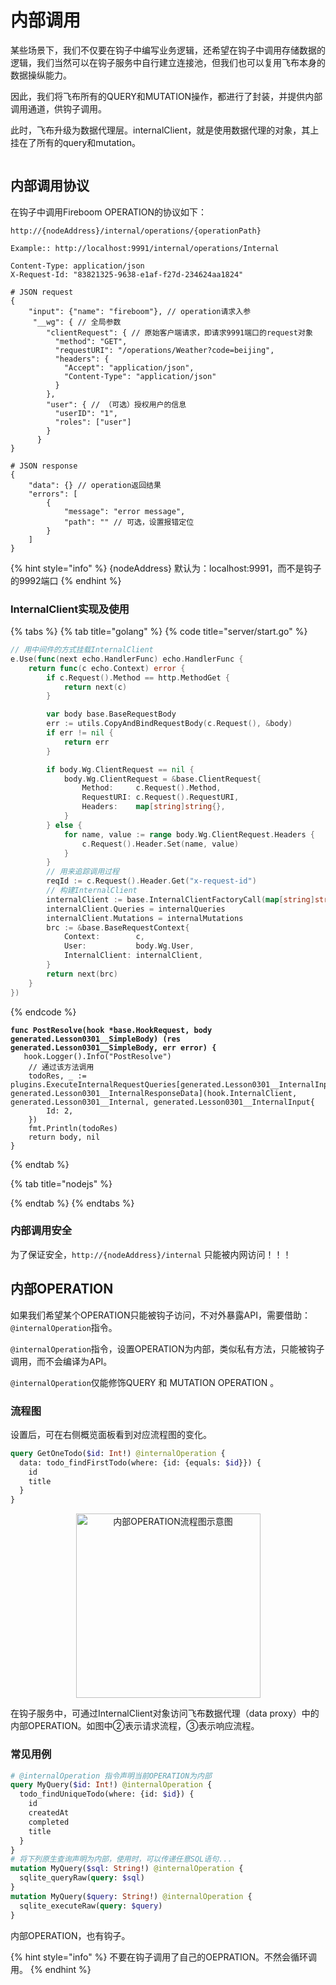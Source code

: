 # 内部调用

某些场景下，我们不仅要在钩子中编写业务逻辑，还希望在钩子中调用存储数据的逻辑，我们当然可以在钩子服务中自行建立连接池，但我们也可以复用飞布本身的数据操纵能力。

因此，我们将飞布所有的QUERY和MUTATION操作，都进行了封装，并提供内部调用通道，供钩子调用。

此时，飞布升级为数据代理层。internalClient，就是使用数据代理的对象，其上挂在了所有的query和mutation。

<img src="../.gitbook/assets/image (1).png" alt="" data-size="original">

## 内部调用协议

在钩子中调用Fireboom OPERATION的协议如下：

```http
http://{nodeAddress}/internal/operations/{operationPath}

Example:: http://localhost:9991/internal/operations/Internal

Content-Type: application/json
X-Request-Id: "83821325-9638-e1af-f27d-234624aa1824"

# JSON request
{
    "input": {"name": "fireboom"}, // operation请求入参 
     "__wg": { // 全局参数
        "clientRequest": { // 原始客户端请求，即请求9991端口的request对象
          "method": "GET",
          "requestURI": "/operations/Weather?code=beijing",
          "headers": {
            "Accept": "application/json",
            "Content-Type": "application/json"
          }
        },
        "user": { // （可选）授权用户的信息
          "userID": "1",
          "roles": ["user"]
        }
      }
}

# JSON response
{
    "data": {} // operation返回结果
    "errors": [
        {
            "message": "error message",
            "path": "" // 可选，设置报错定位
        }
    ]
}
```

{% hint style="info" %}
{nodeAddress} 默认为：localhost:9991，而不是钩子的9992端口
{% endhint %}

### InternalClient实现及使用

{% tabs %}
{% tab title="golang" %}
{% code title="server/start.go" %}
```go
// 用中间件的方式挂载InternalClient
e.Use(func(next echo.HandlerFunc) echo.HandlerFunc {
	return func(c echo.Context) error {
		if c.Request().Method == http.MethodGet {
			return next(c)
		}

		var body base.BaseRequestBody
		err := utils.CopyAndBindRequestBody(c.Request(), &body)
		if err != nil {
			return err
		}

		if body.Wg.ClientRequest == nil {
			body.Wg.ClientRequest = &base.ClientRequest{
				Method:     c.Request().Method,
				RequestURI: c.Request().RequestURI,
				Headers:    map[string]string{},
			}
		} else {
			for name, value := range body.Wg.ClientRequest.Headers {
				c.Request().Header.Set(name, value)
			}
		}
		// 用来追踪调用过程
		reqId := c.Request().Header.Get("x-request-id")
		// 构建InternalClient
		internalClient := base.InternalClientFactoryCall(map[string]string{"x-request-id": reqId}, body.Wg.ClientRequest, body.Wg.User)
		internalClient.Queries = internalQueries
		internalClient.Mutations = internalMutations
		brc := &base.BaseRequestContext{
			Context:        c,
			User:           body.Wg.User,
			InternalClient: internalClient,
		}
		return next(brc)
	}
})
```
{% endcode %}

<pre class="language-go" data-title="hooks/Lesson0301/Simple/postResolve.go"><code class="lang-go"><strong>func PostResolve(hook *base.HookRequest, body generated.Lesson0301__SimpleBody) (res generated.Lesson0301__SimpleBody, err error) {
</strong>	hook.Logger().Info("PostResolve")
	// 通过该方法调用
	todoRes, _ := plugins.ExecuteInternalRequestQueries[generated.Lesson0301__InternalInput, generated.Lesson0301__InternalResponseData](hook.InternalClient, generated.Lesson0301__Internal, generated.Lesson0301__InternalInput{
		Id: 2,
	})
	fmt.Println(todoRes)
	return body, nil
}
</code></pre>
{% endtab %}

{% tab title="nodejs" %}

{% endtab %}
{% endtabs %}

### 内部调用安全

为了保证安全，`http://{nodeAddress}/internal` 只能被内网访问！！！

## 内部OPERATION

如果我们希望某个OPERATION只能被钩子访问，不对外暴露API，需要借助：`@internalOperation`指令。

`@internalOperation`指令，设置OPERATION为内部，类似私有方法，只能被钩子调用，而不会编译为API。

`@internalOperation`仅能修饰QUERY 和 MUTATION OPERATION 。

### 流程图

设置后，可在右侧概览面板看到对应流程图的变化。

```graphql
query GetOneTodo($id: Int!) @internalOperation {
  data: todo_findFirstTodo(where: {id: {equals: $id}}) {
    id
    title
  }
}
```

<div align="center">

<img src="../.gitbook/assets/image (2) (1) (4) (1).png" alt="内部OPERATION流程图示意图" width="295">

</div>

在钩子服务中，可通过InternalClient对象访问飞布数据代理（data proxy）中的内部OPERATION。如图中②表示请求流程，③表示响应流程。

### 常见用例

```graphql
# @internalOperation 指令声明当前OPERATION为内部
query MyQuery($id: Int!) @internalOperation {
  todo_findUniqueTodo(where: {id: $id}) {
    id
    createdAt
    completed
    title
  }
}
# 将下列原生查询声明为内部，使用时，可以传递任意SQL语句...
mutation MyQuery($sql: String!) @internalOperation {
  sqlite_queryRaw(query: $sql)
}
mutation MyQuery($query: String!) @internalOperation {
  sqlite_executeRaw(query: $query)
}
```

内部OPERATION，也有钩子。

{% hint style="info" %}
不要在钩子调用了自己的OEPRATION。不然会循环调用。
{% endhint %}
